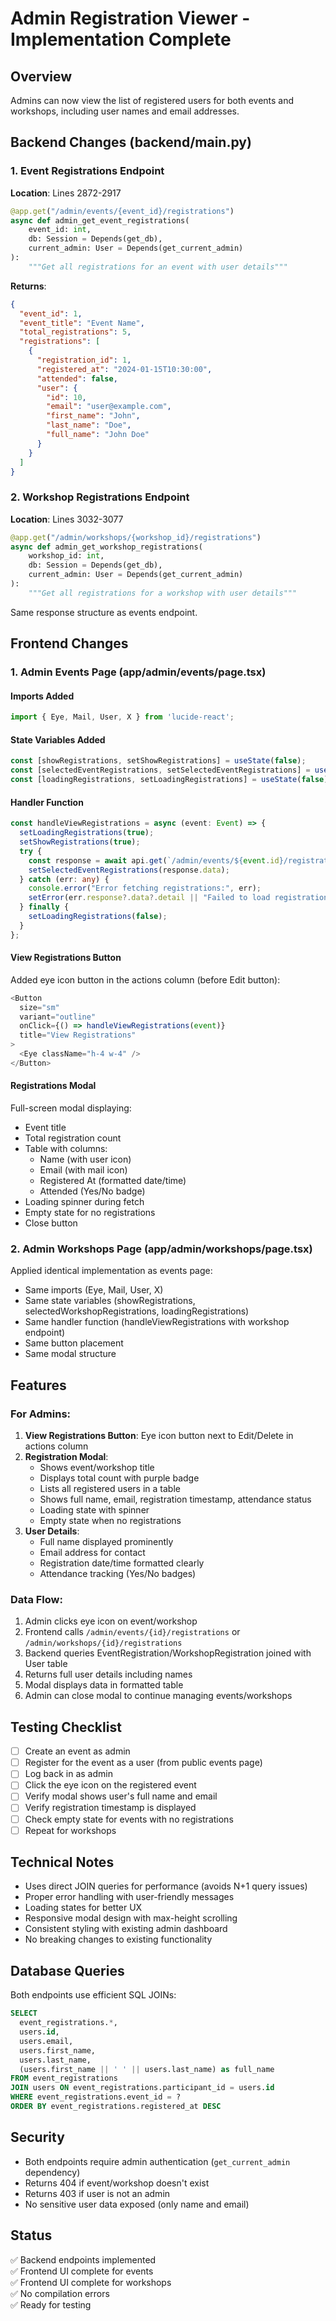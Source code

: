 # Admin Registration Viewer - Implementation Complete

## Overview
Admins can now view the list of registered users for both events and workshops, including user names and email addresses.

## Backend Changes (backend/main.py)

### 1. Event Registrations Endpoint
**Location**: Lines 2872-2917

```python
@app.get("/admin/events/{event_id}/registrations")
async def admin_get_event_registrations(
    event_id: int,
    db: Session = Depends(get_db),
    current_admin: User = Depends(get_current_admin)
):
    """Get all registrations for an event with user details"""
```

**Returns**:
```json
{
  "event_id": 1,
  "event_title": "Event Name",
  "total_registrations": 5,
  "registrations": [
    {
      "registration_id": 1,
      "registered_at": "2024-01-15T10:30:00",
      "attended": false,
      "user": {
        "id": 10,
        "email": "user@example.com",
        "first_name": "John",
        "last_name": "Doe",
        "full_name": "John Doe"
      }
    }
  ]
}
```

### 2. Workshop Registrations Endpoint
**Location**: Lines 3032-3077

```python
@app.get("/admin/workshops/{workshop_id}/registrations")
async def admin_get_workshop_registrations(
    workshop_id: int,
    db: Session = Depends(get_db),
    current_admin: User = Depends(get_current_admin)
):
    """Get all registrations for a workshop with user details"""
```

Same response structure as events endpoint.

## Frontend Changes

### 1. Admin Events Page (app/admin/events/page.tsx)

#### Imports Added
```typescript
import { Eye, Mail, User, X } from 'lucide-react';
```

#### State Variables Added
```typescript
const [showRegistrations, setShowRegistrations] = useState(false);
const [selectedEventRegistrations, setSelectedEventRegistrations] = useState<any>(null);
const [loadingRegistrations, setLoadingRegistrations] = useState(false);
```

#### Handler Function
```typescript
const handleViewRegistrations = async (event: Event) => {
  setLoadingRegistrations(true);
  setShowRegistrations(true);
  try {
    const response = await api.get(`/admin/events/${event.id}/registrations`);
    setSelectedEventRegistrations(response.data);
  } catch (err: any) {
    console.error("Error fetching registrations:", err);
    setError(err.response?.data?.detail || "Failed to load registrations");
  } finally {
    setLoadingRegistrations(false);
  }
};
```

#### View Registrations Button
Added eye icon button in the actions column (before Edit button):
```typescript
<Button
  size="sm"
  variant="outline"
  onClick={() => handleViewRegistrations(event)}
  title="View Registrations"
>
  <Eye className="h-4 w-4" />
</Button>
```

#### Registrations Modal
Full-screen modal displaying:
- Event title
- Total registration count
- Table with columns:
  - Name (with user icon)
  - Email (with mail icon)
  - Registered At (formatted date/time)
  - Attended (Yes/No badge)
- Loading spinner during fetch
- Empty state for no registrations
- Close button

### 2. Admin Workshops Page (app/admin/workshops/page.tsx)

Applied identical implementation as events page:
- Same imports (Eye, Mail, User, X)
- Same state variables (showRegistrations, selectedWorkshopRegistrations, loadingRegistrations)
- Same handler function (handleViewRegistrations with workshop endpoint)
- Same button placement
- Same modal structure

## Features

### For Admins:
1. **View Registrations Button**: Eye icon button next to Edit/Delete in actions column
2. **Registration Modal**: 
   - Shows event/workshop title
   - Displays total count with purple badge
   - Lists all registered users in a table
   - Shows full name, email, registration timestamp, attendance status
   - Loading state with spinner
   - Empty state when no registrations
3. **User Details**: 
   - Full name displayed prominently
   - Email address for contact
   - Registration date/time formatted clearly
   - Attendance tracking (Yes/No badges)

### Data Flow:
1. Admin clicks eye icon on event/workshop
2. Frontend calls `/admin/events/{id}/registrations` or `/admin/workshops/{id}/registrations`
3. Backend queries EventRegistration/WorkshopRegistration joined with User table
4. Returns full user details including names
5. Modal displays data in formatted table
6. Admin can close modal to continue managing events/workshops

## Testing Checklist

- [ ] Create an event as admin
- [ ] Register for the event as a user (from public events page)
- [ ] Log back in as admin
- [ ] Click the eye icon on the registered event
- [ ] Verify modal shows user's full name and email
- [ ] Verify registration timestamp is displayed
- [ ] Check empty state for events with no registrations
- [ ] Repeat for workshops

## Technical Notes

- Uses direct JOIN queries for performance (avoids N+1 query issues)
- Proper error handling with user-friendly messages
- Loading states for better UX
- Responsive modal design with max-height scrolling
- Consistent styling with existing admin dashboard
- No breaking changes to existing functionality

## Database Queries

Both endpoints use efficient SQL JOINs:
```sql
SELECT 
  event_registrations.*, 
  users.id, 
  users.email, 
  users.first_name, 
  users.last_name,
  (users.first_name || ' ' || users.last_name) as full_name
FROM event_registrations
JOIN users ON event_registrations.participant_id = users.id
WHERE event_registrations.event_id = ?
ORDER BY event_registrations.registered_at DESC
```

## Security

- Both endpoints require admin authentication (`get_current_admin` dependency)
- Returns 404 if event/workshop doesn't exist
- Returns 403 if user is not an admin
- No sensitive user data exposed (only name and email)

## Status
✅ Backend endpoints implemented  
✅ Frontend UI complete for events  
✅ Frontend UI complete for workshops  
✅ No compilation errors  
✅ Ready for testing
